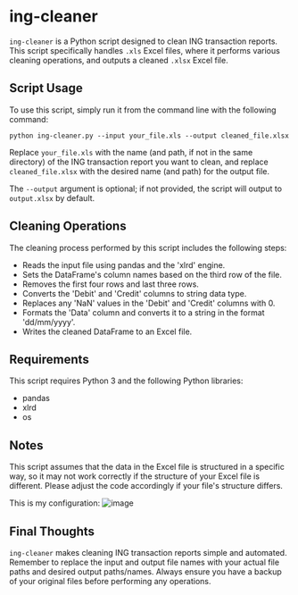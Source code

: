 # ing-cleaner

`ing-cleaner` is a Python script designed to clean ING transaction reports. This script specifically handles `.xls` Excel files, where it performs various cleaning operations, and outputs a cleaned `.xlsx` Excel file.

## Script Usage

To use this script, simply run it from the command line with the following command:

```
python ing-cleaner.py --input your_file.xls --output cleaned_file.xlsx
```

Replace `your_file.xls` with the name (and path, if not in the same directory) of the ING transaction report you want to clean, and replace `cleaned_file.xlsx` with the desired name (and path) for the output file.

The `--output` argument is optional; if not provided, the script will output to `output.xlsx` by default.

## Cleaning Operations

The cleaning process performed by this script includes the following steps:

- Reads the input file using pandas and the 'xlrd' engine.
- Sets the DataFrame's column names based on the third row of the file.
- Removes the first four rows and last three rows.
- Converts the 'Debit' and 'Credit' columns to string data type.
- Replaces any 'NaN' values in the 'Debit' and 'Credit' columns with 0.
- Formats the 'Data' column and converts it to a string in the format 'dd/mm/yyyy'.
- Writes the cleaned DataFrame to an Excel file.

## Requirements

This script requires Python 3 and the following Python libraries:

- pandas
- xlrd
- os

## Notes

This script assumes that the data in the Excel file is structured in a specific way, so it may not work correctly if the structure of your Excel file is different. Please adjust the code accordingly if your file's structure differs.

This is my configuration:
![image](https://github.com/extremq/ing-cleaner/assets/45830561/7080f98e-f85e-4e0d-a412-26382cace7b0)


## Final Thoughts

`ing-cleaner` makes cleaning ING transaction reports simple and automated. Remember to replace the input and output file names with your actual file paths and desired output paths/names. Always ensure you have a backup of your original files before performing any operations.
